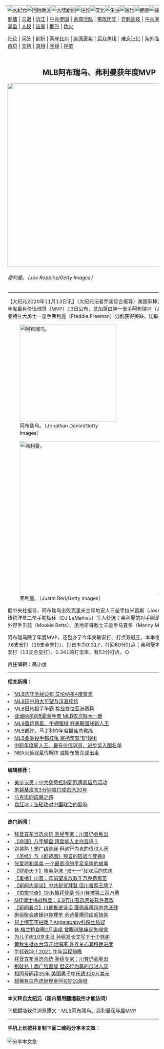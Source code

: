 <a name="1" id="1" target="_blank"></a><span id="1"></span>
<table align=center border="0"><tr><td colspan="2" VALIGN=TOP><a href="https://github.com/slrtmf321/djy/blob/master/gb/nsc413.md#1"><img src="https://raw.githubusercontent.com/slrtmf321/www/master/t/djy/1.jpg" title="大纪元"></a><a href="https://github.com/slrtmf321/djy/blob/master/gb/n24hr.md#1"><img src="https://raw.githubusercontent.com/slrtmf321/www/master/t/djy/3.jpg" title="国际新闻"></a><a href="https://github.com/slrtmf321/djy/blob/master/gb/nsc413.md#1"><img src="https://raw.githubusercontent.com/slrtmf321/www/master/t/djy/4.jpg" title="大陆新闻"></a><a href="https://github.com/slrtmf321/djy/blob/master/gb/news392.md#1"><img src="https://raw.githubusercontent.com/slrtmf321/www/master/t/djy/5.jpg" title="评论"></a><a href="https://github.com/slrtmf321/djy/blob/master/gb/news2007.md#1"><img src="https://raw.githubusercontent.com/slrtmf321/www/master/t/djy/6.jpg" title="文化"></a><a href="https://github.com/slrtmf321/djy/blob/master/gb/news2008.md#1"><img src="https://raw.githubusercontent.com/slrtmf321/www/master/t/djy/7.jpg" title="生活"></a><a href="https://github.com/slrtmf321/djy/blob/master/gb/ncyule.md#1"><img src="https://raw.githubusercontent.com/slrtmf321/www/master/t/djy/8.jpg" title="娱乐"></a><a href="https://github.com/slrtmf321/djy/blob/master/gb/nsc1002.md#1"><img src="https://raw.githubusercontent.com/slrtmf321/www/master/t/djy/9.jpg" title="健康"><a href="https://github.com/slrtmf321/djy/blob/master/gb/nf6092.md#1"><img src="https://raw.githubusercontent.com/slrtmf321/www/master/t/djy/10a.jpg" title="独家"></a><a href="https://github.com/slrtmf321/djy/blob/master/gb/nf4514.md#1"><img src="https://raw.githubusercontent.com/slrtmf321/www/master/t/djy/12a.jpg" title="头条"></a></td></tr>
<tr><td colspan="2" VALIGN=TOP><a target="_blank" href="https://github.com/slrtmf321/www/blob/master/README.md?zsrh#1">翻墙</a> | <a target="_blank" href="https://github.com/slrtmf321/djy/blob/master/gb/nf5657.md#1">三退</a> | <a target="_blank" href="https://github.com/slrtmf321/djy/blob/master/gb/nf6124.md#1">诉江</a> | <a target="_blank" href="https://github.com/slrtmf321/djy/blob/master/gb/nf1176117.md#1">中共卖国</a> | <a target="_blank" href="https://github.com/slrtmf321/djy/blob/master/gb/nf5773.md#1">贪腐淫乱</a> | <a target="_blank" href="https://github.com/slrtmf321/djy/blob/master/gb/nf1176115.md#1">窜改历史</a> | <a target="_blank" href="https://github.com/slrtmf321/djy/blob/master/gb/nf1176107.md#1">党魁画皮</a> | <a target="_blank" href="https://github.com/slrtmf321/djy/blob/master/gb/nf1320400.md#1">中共间谍</a> | <a target="_blank" href="https://github.com/slrtmf321/djy/blob/master/gb/nf1176114.md#1">破坏传统</a> | <a target="_blank" href="https://github.com/slrtmf321/ntdtv/blob/master/gb/prog447_1.md#1">恶贯满盈</a> | <a target="_blank" href="https://github.com/slrtmf321/djy/blob/master/gb/ncid278.md#1">人权</a> | <a target="_blank" href="https://github.com/slrtmf321/djy/blob/master/gb/nf1176111.md#1">迫害</a> | <a target="_blank" href="https://gitlab.com/szzdlab/mh-qikan/blob/master/README.md#1">期刊</a> | <a target="_blank" href="https://github.com/slrtmf321/djy/blob/master/gb/nf5562.md#1">伪火</a></p><p><a target="_blank" href="https://github.com/slrtmf321/djy/blob/master/gb/9p.md#1">社论</a> | <a target="_blank" href="https://github.com/slrtmf321/djy/blob/master/gb/nf4378.md#1">问答</a> | <a target="_blank" href="https://github.com/slrtmf321/djy/blob/master/gb/nf5792.md#1">剖析</a> | <a target="_blank" href="https://github.com/slrtmf321/djy/blob/master/gb/nf5735.md#1">两岸比对</a> | <a target="_blank" href="https://github.com/slrtmf321/djy/blob/master/gb/nf6119.md#1">各国褒奖</a> | <a target="_blank" href="https://github.com/slrtmf321/djy/blob/master/gb/nf6120.md#1">民众声援</a> | <a target="_blank" href="https://github.com/slrtmf321/djy/blob/master/gb/nf1188594.md#1">难忘记忆</a> | <a target="_blank" href="https://github.com/slrtmf321/djy/blob/master/gb/nf3180.md#1">海外弘传</a> | <a target="_blank" href="https://github.com/slrtmf321/djy/blob/master/gb/nf5410.md#1">万人上访</a> | <a target="_blank" href="https://github.com/slrtmf321/www/blob/master/README.md?zsrh#1">平台首页</a> | <a target="_blank" href="https://github.com/slrtmf321/djy/blob/master/gb/nf4386.md#1">支持</a> | <a target="_blank" href="https://github.com/slrtmf321/djy/blob/master/gb/nf4389.md#1">真相</a> | <a target="_blank" href="https://github.com/slrtmf321/djy/blob/master/gb/nf5790.md#1">圣缘</a> | <a target="_blank" href="https://github.com/slrtmf321/djy/blob/master/gb/nf4786.md#1">神韵</a></td></tr>
<tr><td VALIGN=TOP width="626"><h2 align=center>MLB阿布瑞乌、弗利曼获年度MVP</h2>
<img width="600" src="https://i.epochtimes.com/assets/uploads/2020/11/469066-600x400.jpg" />
<h6>弗利曼。（Joe Robbins/Getty Images）
</h6>
<hr>
<p>【大纪元2020年11月13日讯】（大纪元记者乔奕综合报导）美国职棒大联盟（MLB）年度最有价值球员（MVP）13日公布，芝加哥白袜一垒手阿布瑞乌（José Abreu）、亚特兰大勇士一垒手弗利曼（Freddie Freeman）分别获得美联、国联年度MVP。</p>
<figure id="12547262" style="width: 318px" class="wp-caption aligncenter"><img class="" src="https://i.epochtimes.com/assets/uploads/2020/11/469068-450x635.jpg" alt="阿布瑞乌。" width="318" b="449" /><figcaption class="wp-caption-text">阿布瑞乌。（Jonathan Daniel/Getty Images）</figcaption></figure>
<figure id="12547260" style="width: 500px" class="wp-caption aligncenter"><img src="https://i.epochtimes.com/assets/uploads/2020/11/469067-450x300.jpg" alt="弗利曼。" width="500" /><figcaption class="wp-caption-text">弗利曼。（Justin Berl/Getty Images）</figcaption></figure>
<p>据中央社报导，阿布瑞乌击败克里夫兰印地安人三垒手拉米雷斯（Jose Ramirez）、纽约洋基二垒手勒梅休（DJ LeMahieu）等人获选；弗利曼的对手则是洛杉矶道奇右外野手贝兹（Mookie Betts）、圣地牙哥教士三垒手马查多（Manny Machado）。</p>
<p>阿布瑞乌除了年度MVP，还包办了今年美联安打、打点双冠王，本季缴出美联最多的76支安打（19支全垒打）、打击率为0.317，打回60分打点；弗利曼本季则有73支安打（13支全垒打）、0.341的打击率，有53分打点。◇</p>
<p>责任编辑：高小虔</p>

<hr>


<strong>相关新闻：</strong>
<li><a href="https://github.com/slrtmf321/djy/blob/master/gb/20/10/30/n12513811.md#1">MLB防守圣经公布 艾伦纳多4度获奖</a></li>
<li><a href="https://github.com/slrtmf321/djy/blob/master/gb/20/10/30/n12513819.md#1">MLB田中将大可望与洋基续约</a></li>
<li><a href="https://github.com/slrtmf321/djy/blob/master/gb/20/11/3/n12522722.md#1">MLB日韩投手争霸 挑战首位亚洲赛扬</a></li>
<li><a href="https://github.com/slrtmf321/djy/blob/master/gb/20/11/4/n12525286.md#1">亚瑞纳多8连霸金手套 MLB仅次铃木一朗</a></li>
<li><a href="https://github.com/slrtmf321/djy/blob/master/gb/20/11/10/n12539289.md#1">MLB重炮新星、牛棚强投 夺美联国联新人王</a></li>
<li><a href="https://github.com/slrtmf321/djy/blob/master/gb/20/11/11/n12541458.md#1">MLB凯许、马丁利夺年度最佳总教练</a></li>
<li><a href="https://github.com/slrtmf321/djy/blob/master/gb/20/11/12/n12544470.md#1">MLB亚洲投手都杠龟 赛扬奖双“B”领衔</a></li>
<li><a href="https://github.com/slrtmf321/djy/blob/master/gb/20/11/13/n12547264.md#1">中职年度新人王、最有价值球员、进步奖入围名单</a></li>
<li><a href="https://github.com/slrtmf321/djy/blob/master/gb/20/11/12/n12544487.md#1">NBA火箭双星传解体 威斯布鲁克或出走</a></li>
<hr>


<strong>编辑推荐：</strong>
<li><a href="https://github.com/onzhi266/djy/blob/master/gb/20/2/22/n11887949.md#1">美参议员：中共刻意控制新冠病毒信息流动</a></li>
<li><a href="https://github.com/tsiac2612/djy/blob/master/gb/20/2/28/n11903759.md#1" target="_blank">朱镕基发言3分钟被打成右派20年</a></li><li><a href="https://github.com/slrtmf321/djy/blob/master/gb/10/11/7/n3077476.md?dfh#1" target="_blank">马克思的成魔之路</a></li><li><a href="https://github.com/tsiac2612/djy/blob/master/gb/19/6/28/n11352966.md#1" target="_blank">袁红冰：法轮功对中国政治的影响</a></li>
<hr>

<strong>热门新闻：</strong>
<li><a href="https://github.com/slrtmf321/djy/blob/master/gb/20/11/11/n12540543.md#1">拜登宣布当选总统 圣经专家：川普仍会胜出</a></li>
<li><a href="https://github.com/slrtmf321/djy/blob/master/gb/20/11/9/n12535003.md#1">【命理】八字解盘 拜登能入主白宫吗？</a></li>
<li><a href="https://github.com/slrtmf321/djy/blob/master/gb/20/10/31/n12514973.md#1">别装熟！想广结善缘 但这行为真的很讨人厌</a></li>
<li><a href="https://github.com/slrtmf321/djy/blob/master/gb/20/9/30/n12442899.md#1">《圣经》与《推背图》预言的应验与变换8</a></li>
<li><a href="https://github.com/slrtmf321/djy/blob/master/gb/20/11/10/n12537654.md#1">张爱玲和弟弟 一个最悲凉的手足亲情的故事</a></li>
<li><a href="https://github.com/slrtmf321/djy/blob/master/gb/20/11/13/n12547499.md#1">【财商天下】债务泡沫 “双十一”狂欢后的忧虑</a></li>
<li><a href="https://github.com/slrtmf321/djy/blob/master/gb/20/11/13/n12547776.md#1">【重播】川普：年前望发放数千万免费疫苗</a></li>
<li><a href="https://github.com/slrtmf321/djy/blob/master/gb/20/11/13/n12546954.md#1">【新闻大家谈】中共祝贺拜登 促川普祭王牌？</a></li>
<li><a href="https://github.com/slrtmf321/djy/blob/master/gb/20/11/12/n12542919.md#1">【拍案惊奇】CNN撤拜登票 传川普被篡三百万票</a></li>
<li><a href="https://github.com/slrtmf321/djy/blob/master/gb/20/11/11/n12542753.md#1">MIT博士挑战拜登：6.9万川普选票被软件篡改</a></li>
<li><a href="https://github.com/slrtmf321/djy/blob/master/gb/20/11/11/n12542672.md#1">【新闻看点】川普推进诉讼 蓬佩奥再踩中共底线</a></li>
<li><a href="https://github.com/slrtmf321/djy/blob/master/gb/20/11/11/n12540193.md#1">剧组聚会唐嫣包揽埋单 佘诗曼爆理由超搞笑</a></li>
<li><a href="https://github.com/slrtmf321/djy/blob/master/gb/20/11/11/n12542395.md#1">只上综艺不拍戏？Angelababy引粉丝质疑</a></li>
<li><a href="https://github.com/slrtmf321/djy/blob/master/gb/20/11/12/n12545036.md#1">休·格兰特自曝2月染疫 曾眼球胀痛丧失嗅觉</a></li>
<li><a href="https://github.com/slrtmf321/djy/blob/master/gb/20/11/13/n12545659.md#1">为儿子庆10岁生日 孙俪发长文写下十个感谢</a></li>
<li><a href="https://github.com/slrtmf321/djy/blob/master/gb/20/11/11/n12542174.md#1">黄秋生抵达台湾开始隔离 外界关心其移民进度</a></li>
<li><a href="https://github.com/slrtmf321/djy/blob/master/gb/20/11/3/n12521804.md#1">牛转乾坤！2021 牛年运程前瞻</a></li>
<li><a href="https://github.com/slrtmf321/djy/blob/master/gb/20/11/11/n12540543.md#1">拜登宣布当选总统 圣经专家：川普仍会胜出</a></li>
<li><a href="https://github.com/slrtmf321/djy/blob/master/gb/20/10/31/n12514973.md#1">别装熟！想广结善缘 但这行为真的很讨人厌</a></li>
<li><a href="https://github.com/slrtmf321/djy/blob/master/gb/20/11/12/n12543914.md#1">相同号码用35年 美国男子中乐透320万美元</a></li>
<li><a href="https://github.com/slrtmf321/djy/blob/master/gb/20/11/12/n12544525.md#1">超稀有白色虎鲸现身阿拉斯加海域</a></li>
<hr>

<strong>本文转自<a href="https://www.epochtimes.com">大纪元</a>（国内需用<a href="https://github.com/slrtmf321/www/blob/master/README.md#8">翻墙软件</a>才能访问）</strong><p>下载<a href="https://github.com/slrtmf321/www/blob/master/README.md#8">翻墙软件</a>浏览原文：<a href="https://www.epochtimes.com/gb/20/11/13/n12547257.htm">MLB阿布瑞乌、弗利曼获年度MVP</a></p><hr>

<strong>手机上长按并复制下面二维码分享本文章：</strong><br><br><img src="https://chart.apis.google.com/chart?cht=qr&chs=240x240&choe=UTF-8&chld=M|2&chl=https://github.com/slrtmf321/djy/blob/master/gb/20/11/13/n12547257.md%231" title="分享本文章"></td><td VALIGN=TOP><a href="https://github.com/slrtmf321/djy/blob/master/gb/16/1/21/n4622075.md?dfh#1" target="_blank"><img src="https://raw.githubusercontent.com/slrtmf321/djy/master/gb/300/wei-f1.jpg" title="中共的伪火骗局"  alt="中共的伪火骗局"></a><br><a href="https://github.com/slrtmf321/www/blob/master/README.md?dfh#9" target="_blank"><img src="https://raw.githubusercontent.com/slrtmf321/djy/master/gb/300/yong-h.jpg" title="永恒的见证"  alt="永恒的见证"></a><br><a href="https://github.com/slrtmf321/djy/blob/master/gb/13/9/29/n3974789.md?dfh#1" target="_blank"><img src="https://raw.githubusercontent.com/slrtmf321/djy/master/gb/300/shang-lnz.jpg" title="善良女子被中共投男牢"  alt="善良女子被中共投男牢"></a><br><a href="https://github.com/slrtmf321/djy/blob/master/gb/16/3/16/n4663449.md?dfh#1" target="_blank"><img src="https://raw.githubusercontent.com/slrtmf321/djy/master/gb/300/huo-z3.jpg" title="警卫目击活摘器官"  alt="警卫目击活摘器官"></a><br><a href="https://github.com/slrtmf321/djy/blob/master/gb/16/8/7/n8177641.md?dfh#1" target="_blank"><img src="https://raw.githubusercontent.com/slrtmf321/djy/master/gb/300/huo-z4.jpg" title="证人描述活摘恐怖"  alt="证人描述活摘恐怖"></a><br><a href="https://github.com/slrtmf321/djy/blob/master/gb/10/4/19/n2881569.md?dfh#1" target="_blank"><img src="https://raw.githubusercontent.com/slrtmf321/djy/master/gb/300/huo-z1.jpg" title="揭开活摘器官黑幕"  alt="揭开活摘器官黑幕"></a><br><a href="https://github.com/slrtmf321/djy/blob/master/gb/10/11/7/n3077476.md?dfh#1" target="_blank"><img src="https://raw.githubusercontent.com/slrtmf321/djy/master/gb/300/ma-ks.jpg" title="马克思的成魔之路"  alt="马克思的成魔之路"></a><br><a href="https://github.com/slrtmf321/djy/blob/master/gb/14/6/9/n4173977.md?dfh#1" target="_blank"><img src="https://raw.githubusercontent.com/slrtmf321/djy/master/gb/300/chang-zs.jpg" title="藏字石 蕴天机"  alt="藏字石 蕴天机"></a><br><a href="https://github.com/slrtmf321/djy/blob/master/gb/18/5/10/n10381511.md?dfh#1" target="_blank"><img src="https://raw.githubusercontent.com/slrtmf321/djy/master/gb/300/st1.jpg" title="关注3亿人三退"  alt="关注3亿人三退"></a><br><a href="https://github.com/slrtmf321/djy/blob/master/gb/18/3/21/n10237682.md?dfh#1" target="_blank"><img src="https://raw.githubusercontent.com/slrtmf321/djy/master/gb/300/jie-t.jpg" title="解体中共复兴中华"  alt="解体中共复兴中华"></a><br><a href="https://github.com/slrtmf321/djy/blob/master/gb/9/2/9/n2422991.md?dfh#1" target="_blank"><img src="https://raw.githubusercontent.com/slrtmf321/djy/master/gb/300/gao-zs.jpg" title="中共迫害良心律师"  alt="中共迫害良心律师"></a><br><a href="https://github.com/slrtmf321/djy/blob/master/gb/18/12/9/n10900044.md?dfh#1" target="_blank"><img src="https://raw.githubusercontent.com/slrtmf321/djy/master/gb/300/sj1.jpg" title="303万人举报江泽民"  alt="303万人举报江泽民"></a><br><a href="https://github.com/slrtmf321/djy/blob/master/gb/18/8/28/n10672014.md?dfh#1" target="_blank"><img src="https://raw.githubusercontent.com/slrtmf321/djy/master/gb/300/sj2.jpg" title="这些官员为何起诉江泽民"  alt="这些官员为何起诉江泽民"></a><br><a href="https://github.com/slrtmf321/djy/blob/master/gb/8/12/18/n2367165.md?dfh#1" target="_blank"><img src="https://raw.githubusercontent.com/slrtmf321/djy/master/gb/300/liangan.jpg" title="海峡两岸的强烈对比"  alt="海峡两岸的强烈对比"></a><br><a href="https://github.com/slrtmf321/djy/blob/master/gb/15/12/10/n4593139.md?dfh#1" target="_blank"><img src="https://raw.githubusercontent.com/slrtmf321/djy/master/gb/300/jia-ndzl.jpg" title="加拿大总理的贺信"  alt="加拿大总理的贺信"></a><br><a href="https://github.com/slrtmf321/djy/blob/master/gb/11/6/17/n3289382.md?dfh#1" target="_blank"><img src="https://raw.githubusercontent.com/slrtmf321/djy/master/gb/300/xiao-wd.jpg" title="探寻真相兼听则明"  alt="探寻真相兼听则明"></a><br><a href="https://github.com/slrtmf321/djy/blob/master/gb/18/10/27/n10812623.md?dfh#1" target="_blank"><img src="https://raw.githubusercontent.com/slrtmf321/djy/master/gb/300/yindu.jpg" title="印度媒体报道东方"  alt="印度媒体报道东方"></a><br><a href="https://github.com/slrtmf321/djy/blob/master/gb/18/6/9/n10469652.md?dfh#1" target="_blank"><img src="https://raw.githubusercontent.com/slrtmf321/djy/master/gb/300/xie-j.jpg" title="不一样的海外校园"  alt="不一样的海外校园"></a><br><a href="https://github.com/slrtmf321/djy/blob/master/gb/7/4/5/n1669415.md?dfh#1" target="_blank"><img src="https://raw.githubusercontent.com/slrtmf321/djy/master/gb/300/li-up.jpg" title="从大师到徒弟的传奇"  alt="从大师到徒弟的传奇"></a><br><a href="https://github.com/slrtmf321/djy/blob/master/gb/17/5/26/n9191512.md?dfh#1" target="_blank"><img src="https://raw.githubusercontent.com/slrtmf321/djy/master/gb/300/zfl2.jpg" title="亿万人与东方一本奇书"  alt="亿万人与东方一本奇书"></a><br><a href="https://github.com/slrtmf321/djy/blob/master/gb/13/11/27/n4020290.md?dfh#1" target="_blank"><img src="https://raw.githubusercontent.com/slrtmf321/djy/master/gb/300/zhen-h.jpg" title="大陆见不到的震撼场面"  alt="大陆见不到的震撼场面"></a><br><a href="https://github.com/slrtmf321/djy/blob/master/gb/15/7/17/n4482910.md?dfh#1" target="_blank"><img src="https://raw.githubusercontent.com/slrtmf321/djy/master/gb/300/dalu-sk.jpg" title="人心向善 大陆当初盛况"  alt="人心向善 大陆当初盛况"></a><br><a href="https://github.com/slrtmf321/djy/blob/master/gb/19/1/5/n10955468.md?dfh#1" target="_blank"><img src="https://raw.githubusercontent.com/slrtmf321/djy/master/gb/300/zfl1.jpg" title="追寻真理 这书讲什么"  alt="追寻真理 这书讲什么"></a><br><a href="https://github.com/slrtmf321/www/blob/master/README.md?dfh#1" target="_blank"><img src="https://raw.githubusercontent.com/slrtmf321/djy/master/gb/300/fq1.jpg" title="下载免费翻墙软件"  alt="下载免费翻墙软件"></a><br></td></tr></table>
